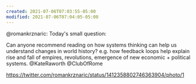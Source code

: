 ```yaml
---
created: 2021-07-06T07:03:55-05:00
modified: 2021-07-06T07:04:05-05:00
---
```


@romankrznaric: Today's small question:

Can anyone recommend reading on how systems thinking can help us understand changes in world history? e.g. how feedback loops help explain rise and fall of empires, revolutions, emergence of new economic + political systems. @KateRaworth @ClubOfRome 

https://twitter.com/romankrznaric/status/1412358802746363904/photo/1
